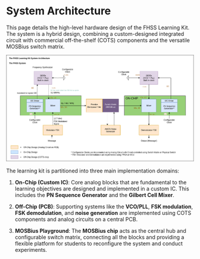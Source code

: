 # System Architecture

This page details the high-level hardware design of the FHSS Learning Kit. The system is a hybrid design, combining a custom-designed integrated circuit with commercial off-the-shelf (COTS) components and the versatile MOSBius switch matrix.

<p align="center">
    <img src="./assets/diagram_system_architecture.png">
</p>

The learning kit is partitioned into three main implementation domains:

1. **On-Chip (Custom IC)**: Core analog blocks that are fundamental to the learning objectives are designed and implemented in a custom IC. This includes the **PN Sequence Generator** and the **Gilbert Cell Mixer**.

2. **Off-Chip (PCB)**: Supporting systems like the **VCO/PLL**, **FSK modulation**, **FSK demodulation**, and **noise generation** are implemented using COTS components and analog circuits on a central PCB.

3. **MOSBius Playground**: The **MOSBius chip** acts as the central hub and configurable switch matrix, connecting all the blocks and providing a flexible platform for students to reconfigure the system and conduct experiments.